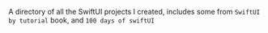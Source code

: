 A directory of all the SwiftUI projects I created, includes some from `SwiftUI by tutorial` book, and `100 days of swiftUI`